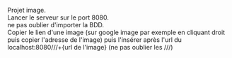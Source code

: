 Projet image.<br>
Lancer le serveur sur le port 8080.<br>
ne pas oublier d'importer la BDD.<br>
Copier le lien d'une image (sur google image par exemple en cliquant droit puis copier l'adresse de l'image) puis l'insérer après l'url du localhost:8080///+{url de l'image} (ne pas oublier les ///)
